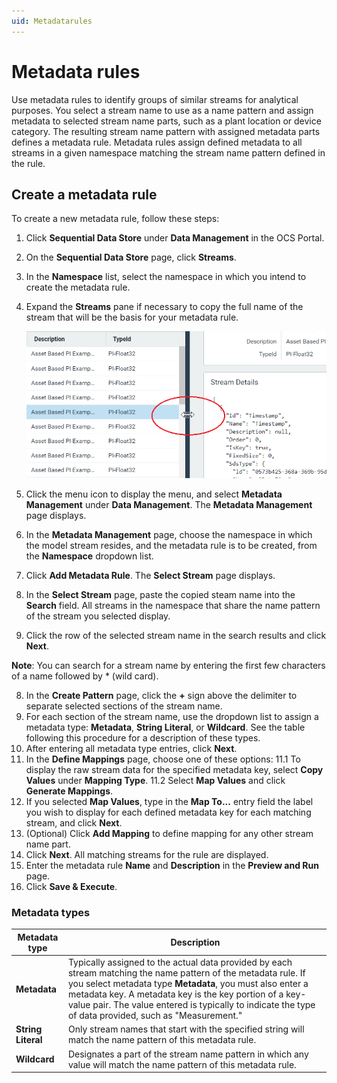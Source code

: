 ```yaml
---
uid: Metadatarules
---
```


# Metadata rules

Use metadata rules to identify groups of similar streams for analytical purposes. You select a stream name to use as a name pattern and assign metadata to selected stream name parts, such as a plant location or device category. The resulting stream name pattern with assigned metadata parts defines a metadata rule. Metadata rules assign defined metadata to all streams in a given namespace matching the stream name pattern defined in the rule.  

## Create a metadata rule
<!-- The main things I noticed were that:
There should be only one action in each step.
Break out dense info to a section after the procedure
Use dropdown list or just list, not droplist
The description for the Metadata type called Metadata was rather confusing - can you please tidy it up.
 -->
To create a new metadata rule, follow these steps:

1. Click **Sequential Data Store** under **Data Management** in the OCS Portal. 
2. On the **Sequential Data Store** page, click **Streams**.
3. In the **Namespace** list, select the namespace in which you intend to create the metadata rule.
4. Expand the **Streams** pane if necessary to copy the full name of the stream that will be the basis for your metadata rule.

    ![ ](../../images/expand-pane.png)

6. Click the menu icon to display the menu, and select **Metadata Management** under **Data Management**. The **Metadata Management** page displays.
7. In the **Metadata Management** page, choose the namespace in which the model stream resides, and the metadata rule is to be created, from the **Namespace** dropdown list.
8. Click **Add Metadata Rule**. The **Select Stream** page displays.
9. In the **Select Stream** page, paste the copied steam name into the **Search** field. All streams in the namespace that share the name pattern of the stream you selected display.
10. Click the row of the selected stream name in the search results and click **Next**.

   **Note**: You can search for a stream name by entering the first few characters of a name followed by * (wild card).
   
8. In the **Create Pattern** page, click the **+** sign above the delimiter to separate selected sections of the stream name.
9. For each section of the stream name, use the dropdown list to assign a metadata type: **Metadata**, **String Literal**, or **Wildcard**. See the table following this procedure for a description of these types. 
10. After entering all metadata type entries, click **Next**.
11. In the **Define Mappings** page, choose one of these options:
  11.1 To display the raw stream data for the specified metadata key, select **Copy Values** under **Mapping Type**. 
  11.2 <!--Need to say why a user would choose this option, or what it does -->Select **Map Values** and click **Generate Mappings**.
12. If you selected **Map Values**, type in the **Map To...** entry field the label you wish to display for each defined metadata key for each matching stream, and click **Next**.
13. (Optional) Click **Add Mapping** to define mapping for any other stream name part.
14. Click **Next**. 
    All matching streams for the rule are displayed.
15. Enter the metadata rule **Name** and **Description** in the **Preview and Run** page.
16. Click **Save & Execute**.
   
   ### Metadata types
<!--The description for Metadata type Metadata is rather confusing -can you clarify? And I may have messed up your table formatting ,sorry! This kind of detail is better broken out of the procedure, I think.-->
| Metadata type                       | Description                                        |
|---------------------------------|------------------------------------------------------------|
| **Metadata**     | Typically assigned to the actual data provided by each stream matching the name pattern of the metadata rule. If you select metadata type **Metadata**, you must also enter a metadata key. A metadata key is the key portion of a key-value pair. The value entered is typically to indicate the type of data provided, such as "Measurement."|
| **String Literal**      | Only stream names that start with the specified string will match the name pattern of this metadata rule. |
| **Wildcard**       | Designates a part of the stream name pattern in which any value will match the name pattern of this metadata rule. |
